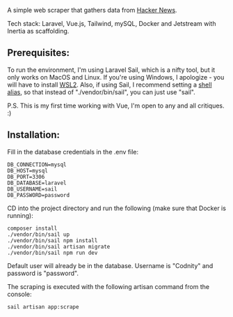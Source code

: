A simple web scraper that gathers data from [Hacker News](https://news.ycombinator.com/).

Tech stack: Laravel, Vue.js, Tailwind, mySQL, Docker and Jetstream with Inertia as scaffolding.

## Prerequisites:

To run the environment, I'm using Laravel Sail, which is a nifty tool, but it only works on MacOS and Linux. If you're using Windows, I apologize - you will have to install [WSL2](https://learn.microsoft.com/en-us/windows/wsl/about). Also, if using Sail, I recommend setting a [shell alias](https://laravel.com/docs/11.x/sail#configuring-a-shell-alias), so that instead of "./vendor/bin/sail", you can just use "sail".

P.S. This is my first time working with Vue, I'm open to any and all critiques. :)

## Installation: 

Fill in the database credentials in the .env file:

```
DB_CONNECTION=mysql
DB_HOST=mysql
DB_PORT=3306
DB_DATABASE=laravel
DB_USERNAME=sail
DB_PASSWORD=password
```

CD into the project directory and run the following (make sure that Docker is running):

```
composer install
./vendor/bin/sail up 
./vendor/bin/sail npm install 
./vendor/bin/sail artisan migrate
./vendor/bin/sail npm run dev

```

Default user will already be in the database. Username is "Codnity" and password is "password".

The scraping is executed with the following artisan command from the console:

```
sail artisan app:scrape

```






